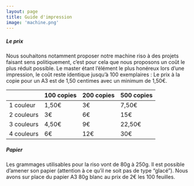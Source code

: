 ```yaml
---
layout: page
title: Guide d'impression
image: 'machine.png'
---
```


##### Le prix
Nous souhaitons notamment proposer notre machine riso à des projets faisant sens politiquement, c’est pour cela que nous proposons un coût le plus réduit possible. Le master étant l’élément le plus honéreux lors d’une impression, le coût reste identique jusqu’à 100 exemplaires :
Le prix à la copie pour un A3 est de 1,50 centimes avec un minimum de 1,50€.

|   | 100 copies   | 200 copies  | 500 copies  |
|---|---|---|---|
| 1 couleur   | 1,50€ | 3€ | 7,50€ |
| 2 couleurs  | 3€  | 6€  | 15€ |
| 3 couleurs  | 4,50€  | 9€  | 22,50€  |
| 4 couleurs  | 6€  | 12€  | 30€  |

##### Papier
Les grammages utilisables pour la riso vont de 80g à 250g. Il est possible d’amener son papier (attention à ce qu’il ne soit pas de type “glacé”). Nous avons sur place du papier A3 80g blanc au prix de 2€ les 100 feuilles. 

